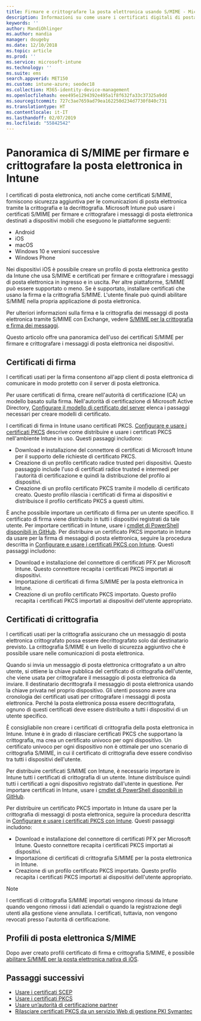 ```yaml
---
title: Firmare e crittografare la posta elettronica usando S/MIME - Microsoft Intune - Azure | Microsoft Docs
description: Informazioni su come usare i certificati digitali di posta elettronica in Microsoft Intune per firmare e crittografare i messaggi di posta elettronica nei dispositivi. Questi certificati vengono chiamati S/MIME e vengono configurati usando profili di configurazione. I certificati di firma e crittografia usano PKCS o i certificati privati e un connettore per importare i certificati.
keywords: ''
author: MandiOhlinger
ms.author: mandia
manager: dougeby
ms.date: 12/10/2018
ms.topic: article
ms.prod: ''
ms.service: microsoft-intune
ms.technology: ''
ms.suite: ems
search.appverid: MET150
ms.custom: intune-azure; seodec18
ms.collection: M365-identity-device-management
ms.openlocfilehash: eee495e1294392e495a1f8f632fa33c37325a9dd
ms.sourcegitcommit: 727c3ae7659ad79ea162250d234d7730f840c731
ms.translationtype: HT
ms.contentlocale: it-IT
ms.lasthandoff: 02/07/2019
ms.locfileid: "55842542"
---
```

# <a name="smime-overview-to-sign-and-encrypt-email-in-intune"></a>Panoramica di S/MIME per firmare e crittografare la posta elettronica in Intune

I certificati di posta elettronica, noti anche come certificati S/MIME, forniscono sicurezza aggiuntiva per le comunicazioni di posta elettronica tramite la crittografia e la decrittografia. Microsoft Intune può usare i certificati S/MIME per firmare e crittografare i messaggi di posta elettronica destinati a dispositivi mobili che eseguono le piattaforme seguenti:

- Android
- iOS
- macOS
- Windows 10 e versioni successive
- Windows Phone

Nei dispositivi iOS è possibile creare un profilo di posta elettronica gestito da Intune che usa S/MIME e certificati per firmare e crittografare i messaggi di posta elettronica in ingresso e in uscita. Per altre piattaforme, S/MIME può essere supportato o meno. Se è supportato, installare certificati che usano la firma e la crittografia S/MIME. L'utente finale può quindi abilitare S/MIME nella propria applicazione di posta elettronica.

Per ulteriori informazioni sulla firma e la crittografia dei messaggi di posta elettronica tramite S/MIME con Exchange, vedere [S/MIME per la crittografia e firma dei messaggi](https://docs.microsoft.com/Exchange/policy-and-compliance/smime).

Questo articolo offre una panoramica dell'uso dei certificati S/MIME per firmare e crittografare i messaggi di posta elettronica nei dispositivi.

## <a name="signing-certificates"></a>Certificati di firma

I certificati usati per la firma consentono all'app client di posta elettronica di comunicare in modo protetto con il server di posta elettronica.

Per usare certificati di firma, creare nell'autorità di certificazione (CA) un modello basato sulla firma. Nell'autorità di certificazione di Microsoft Active Directory, [Configurare il modello di certificato del server](https://docs.microsoft.com/windows-server/networking/core-network-guide/cncg/server-certs/configure-the-server-certificate-template) elenca i passaggi necessari per creare modelli di certificato.

I certificati di firma in Intune usano certificati PKCS. [Configurare e usare i certificati PKCS](certficates-pfx-configure.md) descrive come distribuire e usare i certificati PKCS nell'ambiente Intune in uso. Questi passaggi includono:

- Download e installazione del connettore di certificati di Microsoft Intune per il supporto delle richieste di certificato PKCS.
- Creazione di un profilo certificato radice trusted peri dispositivi. Questo passaggio include l'uso di certificati radice trusted e intermedi per l'autorità di certificazione e quindi la distribuzione del profilo ai dispositivi.
- Creazione di un profilo certificato PKCS tramite il modello di certificato creato. Questo profilo rilascia i certificati di firma ai dispositivi e distribuisce il profilo certificato PKCS a questi ultimi.

È anche possibile importare un certificato di firma per un utente specifico. Il certificato di firma viene distribuito in tutti i dispositivi registrati da tale utente. Per importare certificati in Intune, usare i [cmdlet di PowerShell disponibili in GitHub](https://github.com/Microsoft/Intune-Resource-Access). Per distribuire un certificato PKCS importato in Intune da usare per la firma di messaggi di posta elettronica, seguire la procedura descritta in [Configurare e usare i certificati PKCS con Intune](certficates-pfx-configure.md). Questi passaggi includono:

- Download e installazione del connettore di certificati PFX per Microsoft Intune. Questo connettore recapita i certificati PKCS importati ai dispositivi.
- Importazione di certificati di firma S/MIME per la posta elettronica in Intune.
- Creazione di un profilo certificato PKCS importato. Questo profilo recapita i certificati PKCS importati ai dispositivi dell'utente appropriato.

## <a name="encryption-certificates"></a>Certificati di crittografia

I certificati usati per la crittografia assicurano che un messaggio di posta elettronica crittografato possa essere decrittografato solo dal destinatario previsto. La crittografia S/MIME è un livello di sicurezza aggiuntivo che è possibile usare nelle comunicazioni di posta elettronica.

Quando si invia un messaggio di posta elettronica crittografato a un altro utente, si ottiene la chiave pubblica del certificato di crittografia dell'utente, che viene usata per crittografare il messaggio di posta elettronica da inviare. Il destinatario decrittografa il messaggio di posta elettronica usando la chiave privata nel proprio dispositivo. Gli utenti possono avere una cronologia dei certificati usati per crittografare i messaggi di posta elettronica. Perché la posta elettronica possa essere decrittografata, ognuno di questi certificati deve essere distribuito a tutti i dispositivi di un utente specifico.

È consigliabile non creare i certificati di crittografia della posta elettronica in Intune. Intune è in grado di rilasciare certificati PKCS che supportano la crittografia, ma crea un certificato univoco per ogni dispositivo. Un certificato univoco per ogni dispositivo non è ottimale per uno scenario di crittografia S/MIME, in cui il certificato di crittografia deve essere condiviso tra tutti i dispositivi dell'utente.

Per distribuire certificati S/MIME con Intune, è necessario importare in Intune tutti i certificati di crittografia di un utente. Intune distribuisce quindi tutti i certificati a ogni dispositivo registrato dall'utente in questione. Per importare certificati in Intune, usare i [cmdlet di PowerShell disponibili in GitHub](https://github.com/Microsoft/Intune-Resource-Access).

Per distribuire un certificato PKCS importato in Intune da usare per la crittografia di messaggi di posta elettronica, seguire la procedura descritta in [Configurare e usare i certificati PKCS con Intune](certficates-pfx-configure.md). Questi passaggi includono:

- Download e installazione del connettore di certificati PFX per Microsoft Intune. Questo connettore recapita i certificati PKCS importati ai dispositivi.
- Importazione di certificati di crittografia S/MIME per la posta elettronica in Intune.
- Creazione di un profilo certificato PKCS importato. Questo profilo recapita i certificati PKCS importati ai dispositivi dell'utente appropriato.

 > [!NOTE]
 > I certificati di crittografia S/MIME importati vengono rimossi da Intune quando vengono rimossi i dati aziendali o quando la registrazione degli utenti alla gestione viene annullata. I certificati, tuttavia, non vengono revocati presso l'autorità di certificazione.

## <a name="smime-email-profiles"></a>Profili di posta elettronica S/MIME

Dopo aver creato profili certificato di firma e crittografia S/MIME, è possibile [abilitare S/MIME per la posta elettronica nativa di iOS](email-settings-ios.md).

## <a name="next-steps"></a>Passaggi successivi

- [Usare i certificati SCEP](certificates-scep-configure.md)
- [Usare i certificati PKCS](certficates-pfx-configure.md)
- [Usare un’autorità di certificazione partner](certificate-authority-add-scep-overview.md)
- [Rilasciare certificati PKCS da un servizio Web di gestione PKI Symantec](certificates-symantec-configure.md)
